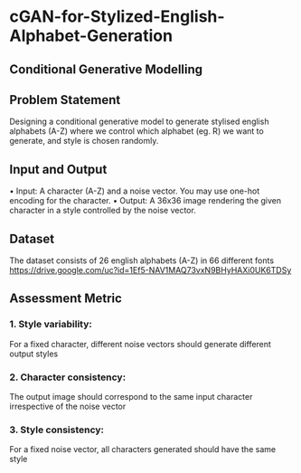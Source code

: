 # cGAN-for-Stylized-English-Alphabet-Generation
## Conditional Generative Modelling
## Problem Statement
Designing a conditional generative model to generate stylised english alphabets (A-Z) where we 
control which alphabet (eg. R) we want to generate, and style is chosen randomly.
## Input and Output
• Input: A character (A-Z) and a noise vector. You may use one-hot encoding for the character.
• Output: A 36x36 image rendering the given character in a style controlled by the noise vector.
## Dataset
The dataset consists of 26 english alphabets (A-Z) in 66 different fonts
https://drive.google.com/uc?id=1Ef5-NAV1MAQ73vxN9BHyHAXi0UK6TDSy

## Assessment Metric
### 1. Style variability:
For a fixed character, different noise vectors should generate different output styles
### 2. Character consistency:
The output image should correspond to the same input character irrespective of the noise vector
### 3. Style consistency:
For a fixed noise vector, all characters generated should have the same style
